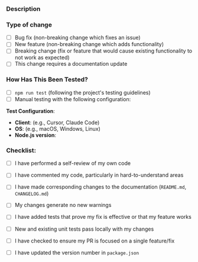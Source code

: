 ### Description

<!--
Please include a summary of the change and which issue is fixed if applicable.
Please also include relevant motivation and context.
List any dependencies that are required for this change.
-->

### Type of change

<!-- Please delete options that are not relevant. -->

- [ ] Bug fix (non-breaking change which fixes an issue)
- [ ] New feature (non-breaking change which adds functionality)
- [ ] Breaking change (fix or feature that would cause existing functionality to not work as expected)
- [ ] This change requires a documentation update

### How Has This Been Tested?

<!--
Please describe the tests that you ran to verify your changes.
Provide instructions so we can reproduce.
Please also list any relevant details for your test configuration.
-->

- [ ] `npm run test` (following the project's testing guidelines)
- [ ] Manual testing with the following configuration:

**Test Configuration**:
*   **Client**: (e.g., Cursor, Claude Code)
*   **OS**: (e.g., macOS, Windows, Linux)
*   **Node.js version**:

### Checklist:

- [ ] I have performed a self-review of my own code
- [ ] I have commented my code, particularly in hard-to-understand areas
- [ ] I have made corresponding changes to the documentation (`README.md`, `CHANGELOG.md`)
- [ ] My changes generate no new warnings
- [ ] I have added tests that prove my fix is effective or that my feature works
- [ ] New and existing unit tests pass locally with my changes
- [ ] I have checked to ensure my PR is focused on a single feature/fix
- [ ] I have updated the version number in `package.json`

